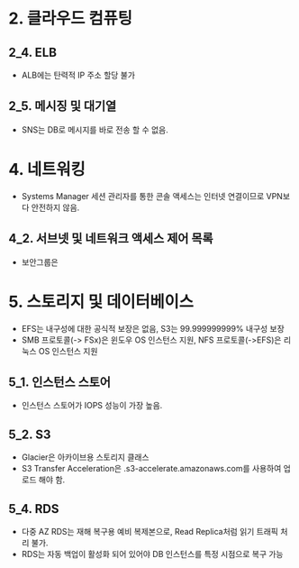 # 2. 클라우드 컴퓨팅

## 2_4. ELB
- ALB에는 탄력적 IP 주소 할당 불가

## 2_5. 메시징 및 대기열
- SNS는 DB로 메시지를 바로 전송 할 수 없음.

# 4. 네트워킹
- Systems Manager 세션 관리자를 통한 콘솔 액세스는 인터넷 연결이므로 VPN보다 안전하지 않음.

## 4_2. 서브넷 및 네트워크 액세스 제어 목록
- 보안그룹은 

# 5. 스토리지 및 데이터베이스
- EFS는 내구성에 대한 공식적 보장은 없음, S3는 99.999999999% 내구성 보장
- SMB 프로토콜(-> FSx)은 윈도우 OS 인스턴스 지원, NFS 프로토콜(->EFS)은 리눅스 OS 인스턴스 지원

## 5_1. 인스턴스 스토어
- 인스턴스 스토어가 IOPS 성능이 가장 높음.

## 5_2. S3
- Glacier은 아카이브용 스토리지 클래스
- S3 Transfer Acceleration은 <bucket>.s3-accelerate.amazonaws.com를 사용하여 업로드 해야 함.

## 5_4. RDS
- 다중 AZ RDS는 재해 복구용 예비 복제본으로, Read Replica처럼 읽기 트래픽 처리 불가.
- RDS는 자동 백업이 활성화 되어 있어야 DB 인스턴스를 특정 시점으로 복구 가능

<!--stackedit_data:
eyJoaXN0b3J5IjpbLTgxNzA2ODQzLC0yMTQ3MzQ1NTIzLDE5Mz
Q4NzQ4NDksNzM3MzY1NzgsMTUxMTg3ODUyOCwzMTkxNjUxNjAs
MTY1Mzg1ODE0OCwxNDg5NzQzNzQwLC0xMTI0MTAxOTM3LC01MD
M4MDEyOTAsLTE1MjQzNTMxNzksLTc5MDgyNDA2OF19
-->